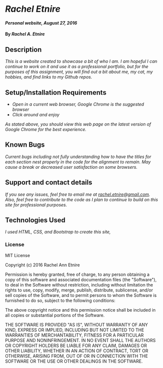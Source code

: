 # _Rachel Etnire_

#### _Personal website, August 27, 2016_

#### By _**Rachel A. Etnire**_

## Description

_This is a website created to showcase a bit of who I am.  I am hopeful I can continue to work on it and use it as a professional portfolio, but for the purposes of this assignment, you will find out a bit about me, my cat, my hobbies, and find links to my Github repos._

## Setup/Installation Requirements

* _Open in a current web browser, Google Chrome is the suggested browser_
* _Click around and enjoy_

_As stated above, you should view this web page on the latest version of Google Chrome for the best experience._

## Known Bugs

_Current bugs including not fully understanding how to have the titles for each section nest properly in the code for the alignment to remain.  May cause a break or decreased user satisfaction on some browsers._

## Support and contact details

_If you see any issues, feel free to email me at rachel.etnire@gmail.com.  Also, feel free to contribute to the code as I plan to continue to build on this site for professional purposes._

## Technologies Used

_I used HTML, CSS, and Bootstrap to create this site,_

### License

MIT License

Copyright (c) 2016 Rachel Ann Etnire

Permission is hereby granted, free of charge, to any person obtaining a copy
of this software and associated documentation files (the "Software"), to deal
in the Software without restriction, including without limitation the rights
to use, copy, modify, merge, publish, distribute, sublicense, and/or sell
copies of the Software, and to permit persons to whom the Software is
furnished to do so, subject to the following conditions:

The above copyright notice and this permission notice shall be included in all
copies or substantial portions of the Software.

THE SOFTWARE IS PROVIDED "AS IS", WITHOUT WARRANTY OF ANY KIND, EXPRESS OR
IMPLIED, INCLUDING BUT NOT LIMITED TO THE WARRANTIES OF MERCHANTABILITY,
FITNESS FOR A PARTICULAR PURPOSE AND NONINFRINGEMENT. IN NO EVENT SHALL THE
AUTHORS OR COPYRIGHT HOLDERS BE LIABLE FOR ANY CLAIM, DAMAGES OR OTHER
LIABILITY, WHETHER IN AN ACTION OF CONTRACT, TORT OR OTHERWISE, ARISING FROM,
OUT OF OR IN CONNECTION WITH THE SOFTWARE OR THE USE OR OTHER DEALINGS IN THE
SOFTWARE.
